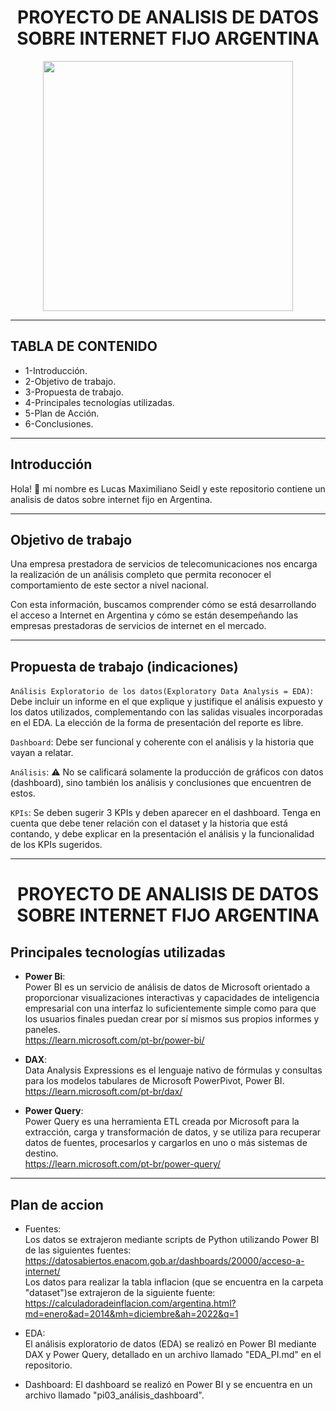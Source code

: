 
# <h1 align=center> **PROYECTO DE ANALISIS DE DATOS SOBRE INTERNET FIJO ARGENTINA** </h1>

<p align="center">
<img src="https://i.gifer.com/origin/a9/a9d3e0bd0958885f63ecfe67117b0505_w200.gif"  height=400>
</p>

<hr>

## **TABLA DE CONTENIDO**  
+ 1-Introducción.  
+ 2-Objetivo de trabajo.  
+ 3-Propuesta de trabajo.
+ 4-Principales tecnologías utilizadas.  
+ 5-Plan de Acción.  
+ 6-Conclusiones.  

<hr>


## **Introducción**

Hola! 👋 mi nombre es Lucas Maximiliano Seidl y este repositorio contiene un analisis de datos sobre internet fijo en Argentina.
<hr>

## **Objetivo de trabajo**

Una empresa prestadora de servicios de telecomunicaciones nos encarga la realización de un análisis completo que permita reconocer el comportamiento de este sector a nivel nacional. 

Con esta información, buscamos comprender cómo se está desarrollando el acceso a Internet en Argentina y cómo se están desempeñando las empresas prestadoras de servicios de internet en el mercado. 

<hr>  

## **Propuesta de trabajo (indicaciones)**  

`Análisis Exploratorio de los datos(Exploratory Data Analysis = EDA)`: Debe incluir un informe en el que explique y justifique el análisis expuesto y los datos utilizados, complementando con las salidas visuales incorporadas en el EDA. La elección de la forma de presentación del reporte es libre.  

`Dashboard`: Debe ser funcional y coherente con el análisis y la historia que vayan a relatar.  

`Análisis`: ⚠️ No se calificará solamente la producción de gráficos con datos (dashboard), sino también los análisis y conclusiones que encuentren de estos.  

`KPIs`: Se deben sugerir 3 KPIs y deben aparecer en el dashboard. Tenga en cuenta que debe tener relación con el dataset y la historia que está contando, y debe explicar en la presentación el análisis y la funcionalidad de los KPIs sugeridos.  

<hr>  

# <h1 align=center> **PROYECTO DE ANALISIS DE DATOS SOBRE INTERNET FIJO ARGENTINA** </h1>
## **Principales tecnologías utilizadas**  

- **Power Bi**:  
Power BI es un servicio de análisis de datos de Microsoft orientado a proporcionar visualizaciones interactivas y capacidades de inteligencia empresarial con una interfaz lo suficientemente simple como para que los usuarios finales puedan crear por sí mismos sus propios informes y paneles.  
https://learn.microsoft.com/pt-br/power-bi/  

- **DAX**:  
Data Analysis Expressions es el lenguaje nativo de fórmulas y consultas para los modelos tabulares de Microsoft PowerPivot, Power BI.  
https://learn.microsoft.com/pt-br/dax/  

- **Power Query**:  
Power Query es una herramienta ETL creada por Microsoft para la extracción, carga y transformación de datos, y se utiliza para recuperar datos de fuentes, procesarlos y cargarlos en uno o más sistemas de destino.  
https://learn.microsoft.com/pt-br/power-query/  
<hr>    

## **Plan de accion**  


- Fuentes:  
Los datos se extrajeron mediante scripts de Python utilizando Power BI de las siguientes fuentes:  
https://datosabiertos.enacom.gob.ar/dashboards/20000/acceso-a-internet/  
Los datos para realizar la tabla inflacion (que se encuentra en la carpeta "dataset")se extrajeron de la siguiente fuente: 
https://calculadoradeinflacion.com/argentina.html?md=enero&ad=2014&mh=diciembre&ah=2022&q=1  


- EDA:  
El análisis exploratorio de datos (EDA) se realizó en Power BI mediante DAX y Power Query, detallado en un archivo llamado "EDA_PI.md" en el repositorio.  

- Dashboard:
El dashboard se realizó en Power BI y se encuentra en un archivo llamado "pi03_análisis_dashboard".  